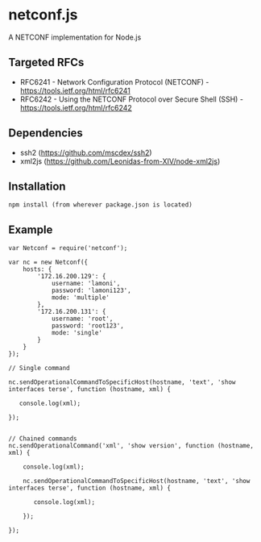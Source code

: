 # netconf.js
A NETCONF implementation for Node.js



Targeted RFCs
-------------
 - RFC6241 - Network Configuration Protocol (NETCONF) - https://tools.ietf.org/html/rfc6241
 - RFC6242 - Using the NETCONF Protocol over Secure Shell (SSH) - https://tools.ietf.org/html/rfc6242

Dependencies
-------------
 - ssh2 (https://github.com/mscdex/ssh2)
 - xml2js (https://github.com/Leonidas-from-XIV/node-xml2js)
 
 
Installation
------------
```
npm install (from wherever package.json is located)
```

Example
-------
```
var Netconf = require('netconf');

var nc = new Netconf({
    hosts: {
        '172.16.200.129': {
            username: 'lamoni',
            password: 'lamoni123',
            mode: 'multiple'
        },
        '172.16.200.131': {
            username: 'root',
            password: 'root123',
            mode: 'single'
        }
    }
});

// Single command

nc.sendOperationalCommandToSpecificHost(hostname, 'text', 'show interfaces terse', function (hostname, xml) {

   console.log(xml);
   
});

    
// Chained commands
nc.sendOperationalCommand('xml', 'show version', function (hostname, xml) {

    console.log(xml);

    nc.sendOperationalCommandToSpecificHost(hostname, 'text', 'show interfaces terse', function (hostname, xml) {
    
       console.log(xml);
       
    });

});
```
